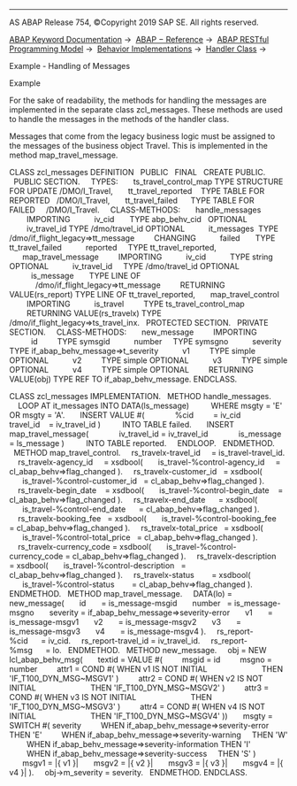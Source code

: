   

* * *

AS ABAP Release 754, ©Copyright 2019 SAP SE. All rights reserved.

[ABAP Keyword Documentation](javascript:call_link\('abenabap.htm'\)) →  [ABAP − Reference](javascript:call_link\('abenabap_reference.htm'\)) →  [ABAP RESTful Programming Model](javascript:call_link\('abenrestful_abap_programming.htm'\)) →  [Behavior Implementations](javascript:call_link\('abenabap_behavior_implementations.htm'\)) →  [Handler Class](javascript:call_link\('abenrpm_handler_class.htm'\)) → 

Example - Handling of Messages

Example

For the sake of readability, the methods for handling the messages are implemented in the separate class zcl\_messages. These methods are used to handle the messages in the methods of the handler class.

Messages that come from the legacy business logic must be assigned to the messages of the business object Travel. This is implemented in the method map\_travel\_message.

CLASS zcl\_messages DEFINITION
  PUBLIC
  FINAL
  CREATE PUBLIC.
  PUBLIC SECTION.
    TYPES:
      ts\_travel\_control\_map TYPE STRUCTURE FOR UPDATE /DMO/I\_Travel,
      tt\_travel\_reported    TYPE TABLE FOR REPORTED   /DMO/I\_Travel,
      tt\_travel\_failed      TYPE TABLE FOR FAILED     /DMO/I\_Travel.
    CLASS-METHODS:
      handle\_messages
        IMPORTING
          iv\_cid       TYPE abp\_behv\_cid   OPTIONAL
          iv\_travel\_id TYPE /dmo/travel\_id OPTIONAL
          it\_messages  TYPE /dmo/if\_flight\_legacy=>tt\_message
        CHANGING
          failed       TYPE tt\_travel\_failed
          reported     TYPE tt\_travel\_reported,
      map\_travel\_message
        IMPORTING
          iv\_cid           TYPE string OPTIONAL
          iv\_travel\_id     TYPE /dmo/travel\_id OPTIONAL
          is\_message       TYPE LINE OF
            /dmo/if\_flight\_legacy=>tt\_message
        RETURNING VALUE(rs\_report) TYPE LINE OF tt\_travel\_reported,
      map\_travel\_control
        IMPORTING
          is\_travel         TYPE ts\_travel\_control\_map
        RETURNING VALUE(rs\_travelx) TYPE
           /dmo/if\_flight\_legacy=>ts\_travel\_inx.
  PROTECTED SECTION.
  PRIVATE SECTION.
    CLASS-METHODS:
      new\_message
        IMPORTING
          id         TYPE symsgid
          number     TYPE symsgno
          severity   TYPE if\_abap\_behv\_message=>t\_severity
          v1         TYPE simple OPTIONAL
          v2         TYPE simple OPTIONAL
          v3         TYPE simple OPTIONAL
          v4         TYPE simple OPTIONAL
        RETURNING VALUE(obj) TYPE REF TO if\_abap\_behv\_message.
ENDCLASS.

CLASS zcl\_messages IMPLEMENTATION.
  METHOD handle\_messages.
    LOOP AT it\_messages INTO DATA(ls\_message)
         WHERE msgty = 'E' OR msgty = 'A'.
      INSERT VALUE #(
             %cid         = iv\_cid
             travel\_id    = iv\_travel\_id )
         INTO TABLE failed.
      INSERT map\_travel\_message(
             iv\_travel\_id = iv\_travel\_id
             is\_message   = ls\_message )
         INTO TABLE reported.
    ENDLOOP.
  ENDMETHOD.
  METHOD map\_travel\_control.
    rs\_travelx-travel\_id     = is\_travel-travel\_id.
    rs\_travelx-agency\_id     = xsdbool(
      is\_travel-%control-agency\_id     = cl\_abap\_behv=>flag\_changed ).
    rs\_travelx-customer\_id   = xsdbool(
      is\_travel-%control-customer\_id   = cl\_abap\_behv=>flag\_changed ).
    rs\_travelx-begin\_date    = xsdbool(
      is\_travel-%control-begin\_date    = cl\_abap\_behv=>flag\_changed ).
    rs\_travelx-end\_date      = xsdbool(
      is\_travel-%control-end\_date      = cl\_abap\_behv=>flag\_changed ).
    rs\_travelx-booking\_fee   = xsdbool(
      is\_travel-%control-booking\_fee   = cl\_abap\_behv=>flag\_changed ).
    rs\_travelx-total\_price   = xsdbool(
      is\_travel-%control-total\_price   = cl\_abap\_behv=>flag\_changed ).
    rs\_travelx-currency\_code = xsdbool(
      is\_travel-%control-currency\_code = cl\_abap\_behv=>flag\_changed ).
    rs\_travelx-description   = xsdbool(
      is\_travel-%control-description   = cl\_abap\_behv=>flag\_changed ).
    rs\_travelx-status        = xsdbool(
      is\_travel-%control-status        = cl\_abap\_behv=>flag\_changed ).
ENDMETHOD.
  METHOD map\_travel\_message.
    DATA(lo) = new\_message(
      id       = is\_message-msgid
      number   = is\_message-msgno
      severity = if\_abap\_behv\_message=>severity-error
      v1       = is\_message-msgv1
      v2       = is\_message-msgv2
      v3       = is\_message-msgv3
      v4       = is\_message-msgv4 ).
    rs\_report-%cid      = iv\_cid.
    rs\_report-travel\_id = iv\_travel\_id.
    rs\_report-%msg      = lo.
  ENDMETHOD.
  METHOD new\_message.
    obj = NEW lcl\_abap\_behv\_msg(
      textid = VALUE #(
        msgid = id
        msgno = number
        attr1 = COND #( WHEN v1 IS NOT INITIAL
                        THEN 'IF\_T100\_DYN\_MSG~MSGV1' )
        attr2 = COND #( WHEN v2 IS NOT INITIAL
                        THEN 'IF\_T100\_DYN\_MSG~MSGV2' )
        attr3 = COND #( WHEN v3 IS NOT INITIAL
                        THEN 'IF\_T100\_DYN\_MSG~MSGV3' )
        attr4 = COND #( WHEN v4 IS NOT INITIAL
                        THEN 'IF\_T100\_DYN\_MSG~MSGV4' ))
      msgty = SWITCH #( severity
        WHEN if\_abap\_behv\_message=>severity-error       THEN 'E'
        WHEN if\_abap\_behv\_message=>severity-warning     THEN 'W'
        WHEN if\_abap\_behv\_message=>severity-information THEN 'I'
        WHEN if\_abap\_behv\_message=>severity-success     THEN 'S' )
      msgv1 = |{ v1 }|
      msgv2 = |{ v2 }|
      msgv3 = |{ v3 }|
      msgv4 = |{ v4 }| ).
    obj->m\_severity = severity.
  ENDMETHOD.
ENDCLASS.